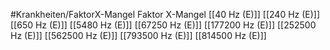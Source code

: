#Krankheiten/FaktorX-Mangel
Faktor X-Mangel
[[40 Hz (E)]]
[[240 Hz (E)]]
[[650 Hz (E)]]
[[5480 Hz (E)]]
[[67250 Hz (E)]]
[[177200 Hz (E)]]
[[252500 Hz (E)]]
[[562500 Hz (E)]]
[[793500 Hz (E)]]
[[814500 Hz (E)]]